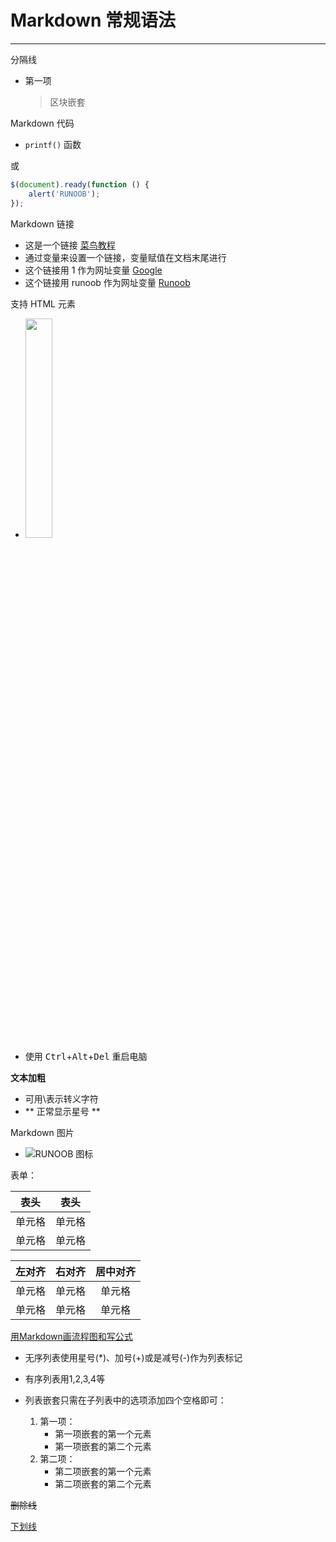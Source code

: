 # Markdown 常规语法


- - -
分隔线

* 第一项
    > 区块嵌套

Markdown 代码

- `printf()` 函数

或
```javascript
$(document).ready(function () {
    alert('RUNOOB');
});
```

Markdown 链接

- 这是一个链接 [菜鸟教程](https://www.runoob.com)
- 通过变量来设置一个链接，变量赋值在文档末尾进行
- 这个链接用 1 作为网址变量 [Google][1]
- 这个链接用 runoob 作为网址变量 [Runoob][runoob]

[1]: http://www.google.com/
[runoob]: http://www.runoob.com/

支持 HTML 元素

- <img src="http://static.runoob.com/images/runoob-logo.png" width="30%">
- 使用 <kbd>Ctrl</kbd>+<kbd>Alt</kbd>+<kbd>Del</kbd> 重启电脑

**文本加粗** 

- 可用\表示转义字符
- \*\* 正常显示星号 \*\*

Markdown 图片

- ![RUNOOB 图标](http://static.runoob.com/images/runoob-logo.png "可选标题")

表单： 

|  表头   | 表头  |
|  ----  | ----  |
| 单元格  | 单元格 |
| 单元格  | 单元格 |

| 左对齐 | 右对齐 | 居中对齐 |
| :-----| ----: | :----: |
| 单元格 | 单元格 | 单元格 |
| 单元格 | 单元格 | 单元格 |

[用Markdown画流程图和写公式](https://www.runoob.com/markdown/md-advance.html)


- 无序列表使用星号(*)、加号(+)或是减号(-)作为列表标记
- 有序列表用1,2,3,4等

- 列表嵌套只需在子列表中的选项添加四个空格即可：
    1. 第一项：
        - 第一项嵌套的第一个元素
        - 第一项嵌套的第二个元素
    2. 第二项：
        - 第二项嵌套的第一个元素
        - 第二项嵌套的第二个元素

~~删除线~~

<u>下划线</u>
